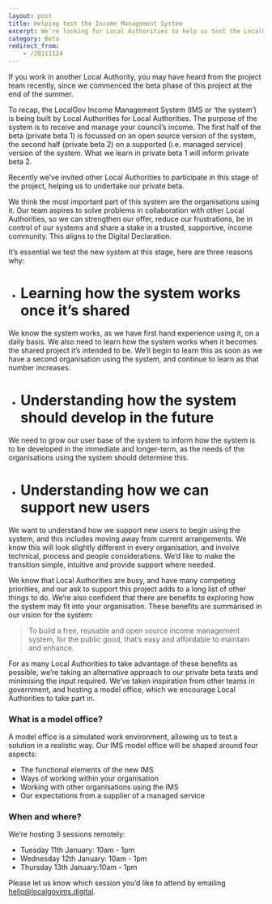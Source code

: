 ```yaml
---
layout: post
title: Helping test the Income Management System
excerpt: We're looking for Local Authorities to help us test the LocalGov IMS in our private beta.
category: Beta
redirect_from:
    - /20211124
---
```


If you work in another Local Authority, you may have heard from the project team recently, since we commenced the beta phase of this project at the end of the summer.

To recap, the LocalGov Income Management System (IMS or ‘the system’) is being built by Local Authorities for Local Authorities. The purpose of the system is to receive and manage your council’s income. The first half of the beta (private beta 1) is focussed on an open source version of the system, the second half (private beta 2) on a supported (i.e. managed service) version of the system. What we learn in private beta 1 will inform private beta 2. 

Recently we’ve invited other Local Authorities to participate in this stage of the project, helping us to undertake our private beta.

We think the most important part of this system are the organisations using it. Our team aspires to solve problems in collaboration with other Local Authorities, so we can strengthen our offer, reduce our frustrations, be in control of our systems and share a stake in a trusted, supportive, income community. This aligns to the Digital Declaration.

It’s essential we test the new system at this stage, here are three reasons why:  

* # Learning how the system works once it’s shared
We know the system works, as we have first hand experience using it, on a daily basis. We also need to learn how the system works when it becomes the shared project it’s intended to be. We’ll begin to learn this as soon as we have a second organisation using the system, and continue to learn as that number increases.  

* # Understanding how the system should develop in the future
We need to grow our user base of the system to inform how the system is to be developed in the immediate and longer-term, as the needs of the organisations using the system should determine this. 

* # Understanding how we can support new users
We want to understand how we support new users to begin using the system, and this includes moving away from current arrangements. We know this will look slightly different in every organisation, and involve technical, process and people considerations. We’d like to make the transition simple, intuitive and provide support where needed.  

We know that Local Authorities are busy, and have many competing priorities, and our ask to support this project adds to a long list of other things to do. We’re also confident that there are benefits to exploring how the system may fit into your organisation. These benefits are summarised in our vision for the system:

> To build a free, reusable and open source income management system, for the public good, that’s easy and affordable to maintain and enhance.

For as many Local Authorities to take advantage of these benefits as possible, we’re taking an alternative approach to our private beta tests and minimising the input required. We’ve taken inspiration from other teams in government, and hosting a model office, which we encourage Local Authorities to take part in. 

### What is a model office?

A model office is a simulated work environment, allowing us to test a solution in a realistic way. Our IMS model office will be shaped around four aspects: 

* The functional elements of the new IMS
* Ways of working within your organisation
* Working with other organisations using the IMS
* Our expectations from a supplier of a managed service 

### When and where?

We’re hosting 3 sessions remotely:

* Tuesday 11th January: 10am - 1pm
* Wednesday 12th January: 10am - 1pm 
* Thursday 13th January:10am - 1pm

Please let us know which session you’d like to attend by emailing [hello@localgovims.digital](mailto:hello@localgovims.digital).